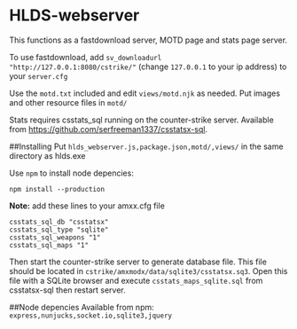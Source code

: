 # HLDS-webserver

This functions as a fastdownload server, MOTD page and stats page server. 

To use fastdownload, add `sv_downloadurl "http://127.0.0.1:8080/cstrike/"` (change `127.0.0.1` to your ip address) to your `server.cfg`

Use the `motd.txt` included and edit `views/motd.njk` as needed. Put images and other resource files in `motd/`

Stats requires csstats_sql running on the counter-strike server. Available from https://github.com/serfreeman1337/csstatsx-sql. 

##Installing
Put `hlds_webserver.js,package.json,motd/,views/` in the same directory as hlds.exe

Use `npm` to install node depencies:
```
npm install --production
```
**Note:** add these lines to your amxx.cfg file
```
csstats_sql_db "csstatsx"
csstats_sql_type "sqlite"
csstats_sql_weapons "1"
csstats_sql_maps "1"
```
Then start the counter-strike server to generate database file. This file should be located in `cstrike/amxmodx/data/sqlite3/csstatsx.sq3`. Open this file with a SQLite browser and execute `csstats_maps_sqlite.sql` from csstatsx-sql then restart server.

##Node depencies
Available from npm: `express,nunjucks,socket.io,sqlite3,jquery`
